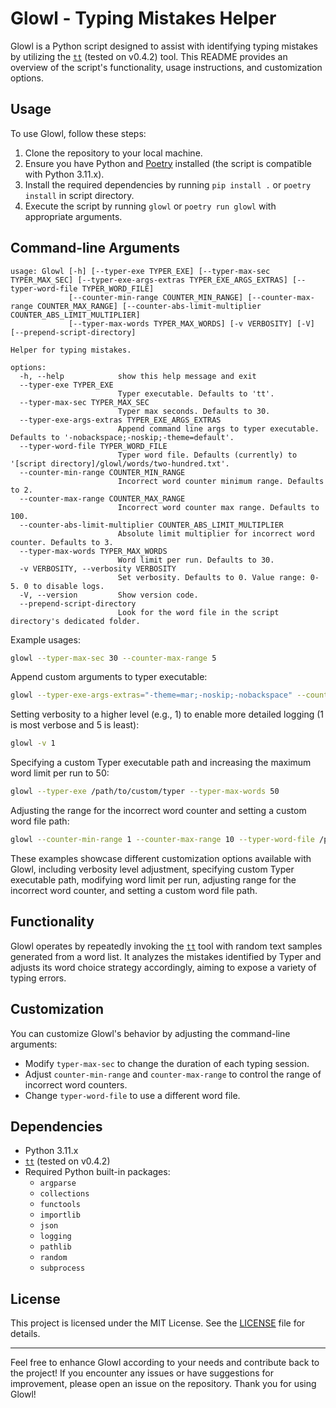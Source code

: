 # Glowl - Typing Mistakes Helper

Glowl is a Python script designed to assist with identifying typing mistakes by utilizing the [`tt`](https://github.com/lemnos/tt) (tested on v0.4.2) tool. This README provides an overview of the script's functionality, usage instructions, and customization options.

## Usage

To use Glowl, follow these steps:

1. Clone the repository to your local machine.
2. Ensure you have Python and [Poetry](https://python-poetry.org) installed (the script is compatible with Python 3.11.x).
3. Install the required dependencies by running `pip install .` or `poetry install` in script directory.
4. Execute the script by running `glowl` or `poetry run glowl` with appropriate arguments.

## Command-line Arguments
```
usage: Glowl [-h] [--typer-exe TYPER_EXE] [--typer-max-sec TYPER_MAX_SEC] [--typer-exe-args-extras TYPER_EXE_ARGS_EXTRAS] [--typer-word-file TYPER_WORD_FILE]
             [--counter-min-range COUNTER_MIN_RANGE] [--counter-max-range COUNTER_MAX_RANGE] [--counter-abs-limit-multiplier COUNTER_ABS_LIMIT_MULTIPLIER]
             [--typer-max-words TYPER_MAX_WORDS] [-v VERBOSITY] [-V] [--prepend-script-directory]

Helper for typing mistakes.

options:
  -h, --help            show this help message and exit
  --typer-exe TYPER_EXE
                        Typer executable. Defaults to 'tt'.
  --typer-max-sec TYPER_MAX_SEC
                        Typer max seconds. Defaults to 30.
  --typer-exe-args-extras TYPER_EXE_ARGS_EXTRAS
                        Append command line args to typer executable. Defaults to '-nobackspace;-noskip;-theme=default'.
  --typer-word-file TYPER_WORD_FILE
                        Typer word file. Defaults (currently) to '[script directory]/glowl/words/two-hundred.txt'.
  --counter-min-range COUNTER_MIN_RANGE
                        Incorrect word counter minimum range. Defaults to 2.
  --counter-max-range COUNTER_MAX_RANGE
                        Incorrect word counter max range. Defaults to 100.
  --counter-abs-limit-multiplier COUNTER_ABS_LIMIT_MULTIPLIER
                        Absolute limit multiplier for incorrect word counter. Defaults to 3.
  --typer-max-words TYPER_MAX_WORDS
                        Word limit per run. Defaults to 30.
  -v VERBOSITY, --verbosity VERBOSITY
                        Set verbosity. Defaults to 0. Value range: 0-5. 0 to disable logs.
  -V, --version         Show version code.
  --prepend-script-directory
                        Look for the word file in the script directory's dedicated folder.
```

Example usages:
```bash
glowl --typer-max-sec 30 --counter-max-range 5
```
Append custom arguments to typer executable:
```bash
glowl --typer-exe-args-extras="-theme=mar;-noskip;-nobackspace" --counter-max-range 5
```
Setting verbosity to a higher level (e.g., 1) to enable more detailed logging (1 is most verbose and 5 is least):
```bash
glowl -v 1
```
Specifying a custom Typer executable path and increasing the maximum word limit per run to 50:
```bash
glowl --typer-exe /path/to/custom/typer --typer-max-words 50
```
Adjusting the range for the incorrect word counter and setting a custom word file path:
```bash
glowl --counter-min-range 1 --counter-max-range 10 --typer-word-file /path/to/custom/word/file.txt
```

These examples showcase different customization options available with Glowl, including verbosity level adjustment, specifying custom Typer executable path, modifying word limit per run, adjusting range for the incorrect word counter, and setting a custom word file path.
## Functionality

Glowl operates by repeatedly invoking the [`tt`](https://github.com/lemnos/tt) tool with random text samples generated from a word list. It analyzes the mistakes identified by Typer and adjusts its word choice strategy accordingly, aiming to expose a variety of typing errors.

## Customization

You can customize Glowl's behavior by adjusting the command-line arguments:

- Modify `typer-max-sec` to change the duration of each typing session.
- Adjust `counter-min-range` and `counter-max-range` to control the range of incorrect word counters.
- Change `typer-word-file` to use a different word file.

## Dependencies

- Python 3.11.x
- [`tt`](https://github.com/lemnos/tt) (tested on v0.4.2)
- Required Python built-in packages:
  - `argparse`
  - `collections`
  - `functools`
  - `importlib`
  - `json`
  - `logging`
  - `pathlib`
  - `random`
  - `subprocess`

## License
This project is licensed under the MIT License. See the [LICENSE](LICENSE) file for details.

---

Feel free to enhance Glowl according to your needs and contribute back to the project! If you encounter any issues or have suggestions for improvement, please open an issue on the repository. Thank you for using Glowl!
